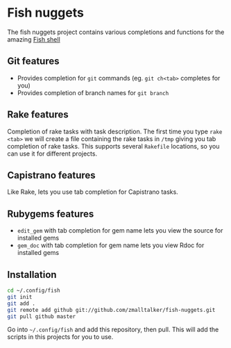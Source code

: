 # Fish nuggets

The fish nuggets project contains various completions and functions for the amazing [Fish shell](http://www.fish-shell.org.)

## Git features

* Provides completion for `git` commands (eg. `git ch<tab>` completes for you)
* Provides completion of branch names for `git branch`

## Rake features

Completion of rake tasks with task description. The first time you type `rake <tab>` we will create a file containing the rake tasks in `/tmp` giving you tab completion of rake tasks. This supports several `Rakefile` locations, so you can use it for different projects.

## Capistrano features

Like Rake, lets you use tab completion for Capistrano tasks.

## Rubygems features

* `edit_gem` with tab completion for gem name lets you view the source for installed gems
* `gem_doc` with tab completion for gem name lets you view Rdoc for installed gems

##  Installation

``` sh
cd ~/.config/fish
git init 
git add .
git remote add github git://github.com/zmalltalker/fish-nuggets.git
git pull github master
```

Go into `~/.config/fish` and add this repository, then pull. This will add the scripts in this projects for you to use.
